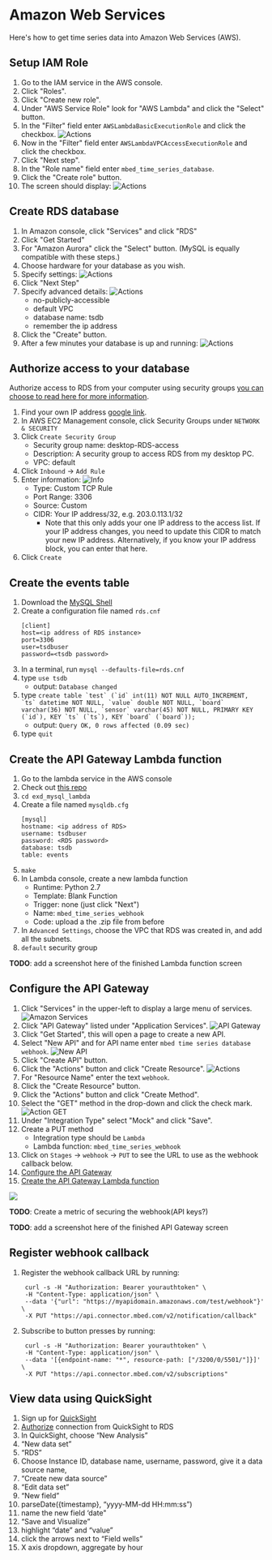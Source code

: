 # Amazon Web Services

Here's how to get time series data into Amazon Web Services (AWS).

## Setup IAM Role

1. Go to the IAM service in the AWS console.
1. Click "Roles".
1. Click "Create new role".
1. Under "AWS Service Role" look for "AWS Lambda" and click the "Select" button. 
1. In the "Filter" field enter `AWSLambdaBasicExecutionRole` and click the checkbox. ![Actions](screenshots/amazon/attach_policy.png)
1. Now in the "Filter" field enter `AWSLambdaVPCAccessExecutionRole` and click the checkbox.
1. Click "Next step".
1. In the "Role name" field enter `mbed_time_series_database`.
1. Click the "Create role" button.
1. The screen should display: ![Actions](screenshots/amazon/aim_role_finish.png)

## Create RDS database

1. In Amazon console, click "Services" and click "RDS"
1. Click "Get Started"
1. For "Amazon Aurora" click the "Select" button. (MySQL is equally compatible with these steps.)
1. Choose hardware for your database as you wish.
1. Specify settings: ![Actions](screenshots/amazon/rds_db_details.png)
1. Click "Next Step"
1. Specify advanced details: ![Actions](screenshots/amazon/rds_db_advanced_details.png)
    * no-publicly-accessible
    * default VPC
    * database name: tsdb
    * remember the ip address
1. Click the "Create" button.
1. After a few minutes your database is up and running: ![Actions](screenshots/amazon/rds_database_created.png)
   
## Authorize access to your database

Authorize access to RDS from your computer using security groups [you can choose to read here for more information](http://docs.aws.amazon.com/AmazonRDS/latest/UserGuide/USER_WorkingWithSecurityGroups.html).

1. Find your own IP address [google link](https://www.google.com/search?q=my+ip+address).
1. In AWS EC2 Management console, click Security Groups under `NETWORK & SECURITY`
1. Click `Create Security Group`
    * Security group name: desktop-RDS-access
    * Description: A security group to access RDS from my desktop PC.
    * VPC: default
1. Click `Inbound` -> `Add Rule`
1. Enter information: ![Info](screenshots/amazon/security_group.png)
    * Type: Custom TCP Rule
    * Port Range: 3306
    * Source: Custom
    * CIDR: Your IP address/32, e.g. 203.0.113.1/32
       * Note that this only adds your one IP address to the access list.  If your IP address changes, you need to update this CIDR to match your new IP address.  Alternatively, if you know your IP address block, you can enter that here.
1. Click `Create`

## Create the events table

1. Download the [MySQL Shell](https://dev.mysql.com/downloads/shell/)
1. Create a configuration file named `rds.cnf`
   ```
   [client]
   host=<ip address of RDS instance>
   port=3306
   user=tsdbuser
   password=<tsdb password>
   ```
1. In a terminal, run `mysql --defaults-file=rds.cnf`
1. type `use tsdb`
    * output: `Database changed`
1. type ```create table `test` (`id` int(11) NOT NULL AUTO_INCREMENT, `ts` datetime NOT NULL, `value` double NOT NULL, `board` varchar(36) NOT NULL, `sensor` varchar(45) NOT NULL, PRIMARY KEY (`id`), KEY `ts` (`ts`), KEY `board` (`board`));```
    * output: `Query OK, 0 rows affected (0.09 sec)`
1. type `quit`

## Create the API Gateway Lambda function

1. Go to the lambda service in the AWS console
1. Check out [this repo](https://github.com/ARMmbed/exd_mysql_lambda)
1. `cd exd_mysql_lambda`
1. Create a file named `mysqldb.cfg`
   ```
   [mysql]
   hostname: <ip address of RDS>
   username: tsdbuser
   password: <RDS password>
   database: tsdb
   table: events
   ```
1. ```make```
1. In Lambda console, create a new lambda function
    * Runtime: Python 2.7
    * Template: Blank Function
    * Trigger: none (just click "Next")
    * Name: `mbed_time_series_webhook`
    * Code: upload a the .zip file from before
1. In `Advanced Settings`, choose the VPC that RDS was created in, and add all the subnets.
1. `default` security group

**TODO**: add a screenshot here of the finished Lambda function screen

## Configure the API Gateway

1. Click "Services" in the upper-left to display a large menu of services. ![Amazon Services](/screenshots/amazon/aws_services.png)
1. Click "API Gateway" listed under "Application Services". ![API Gateway](screenshots/amazon/app_services.png)
1. Click "Get Started", this will open a page to create a new API.
1. Select "New API" and for API name enter `mbed time series database webhook`. ![New API](screenshots/amazon/create_new_api2.png)
1. Click "Create API" button.
1. Click the "Actions" button and click "Create Resource". ![Actions](screenshots/amazon/api_actions.png)
1. For "Resource Name" enter the text `webhook`.
1. Click the "Create Resource" button.
1. Click the "Actions" button and click "Create Method".
1. Select the "GET" method in the drop-down and click the check mark. ![Action GET](screenshots/amazon/api_methods.png)
1. Under "Integration Type" select "Mock" and click "Save".
1. Create a PUT method
    * Integration type should be `Lambda`
    * Lambda function: `mbed_time_series_webhook`
1. Click on `Stages` -> `webhook` -> `PUT` to see the URL to use as the webhook callback below.
1. [Configure the API Gateway](#)
1. [Create the API Gateway Lambda function](#)

![](aws_flow.svg)

**TODO**: Create a metric of securing the webhook(API keys?)

**TODO**: add a screenshot here of the finished API Gateway screen

## Register webhook callback

1. Register the webhook callback URL by running:

        curl -s -H "Authorization: Bearer yourauthtoken" \
        -H "Content-Type: application/json" \
        --data '{"url": "https://myapidomain.amazonaws.com/test/webhook"}' \
        -X PUT "https://api.connector.mbed.com/v2/notification/callback"

1. Subscribe to button presses by running:

        curl -s -H "Authorization: Bearer yourauthtoken" \
        -H "Content-Type: application/json" \
        --data '[{endpoint-name: "*", resource-path: ["/3200/0/5501/"]}]' \
        -X PUT "https://api.connector.mbed.com/v2/subscriptions"


## View data using QuickSight

1. Sign up for [QuickSight](https://quicksight.aws/)
1. [Authorize](http://docs.aws.amazon.com/quicksight/latest/user/enabling-access-rds.html) connection from QuickSight to RDS
1. In QuickSight, choose “New Analysis”
1. “New data set”
1. “RDS”
1. Choose Instance ID, database name, username, password, give it a data source name, 
1. “Create new data source”
1. “Edit data set”
1. “New field”
1. parseDate({timestamp}, “yyyy-MM-dd HH:mm:ss”)
1. name the new field ‘date"
1. “Save and Visualize”
1. highlight “date” and “value”
1. click the arrows next to “Field wells”
1. X axis dropdown, aggregate by hour

